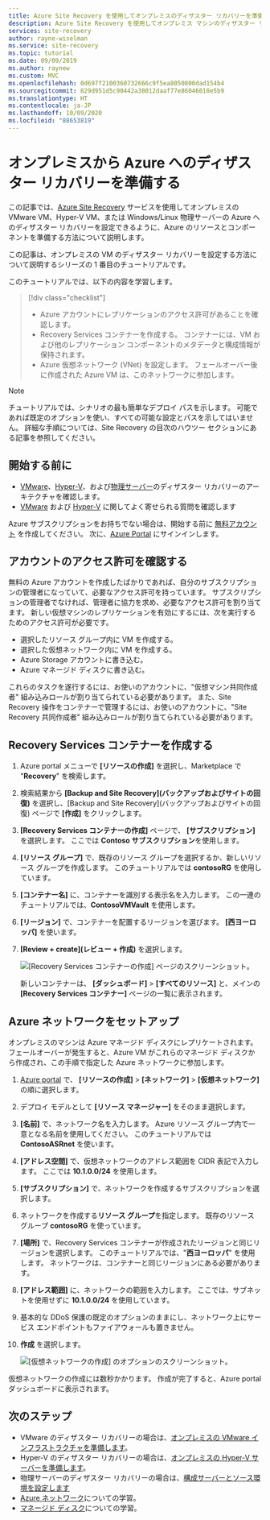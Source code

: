 ```yaml
---
title: Azure Site Recovery を使用してオンプレミスのディザスター リカバリーを準備する
description: Azure Site Recovery を使用してオンプレミス マシンのディザスター リカバリーのために Azure を準備する方法について説明します。
services: site-recovery
author: rayne-wiselman
ms.service: site-recovery
ms.topic: tutorial
ms.date: 09/09/2019
ms.author: raynew
ms.custom: MVC
ms.openlocfilehash: 0d697f2100360732666c9f5ea8050800dad154b4
ms.sourcegitcommit: 829d951d5c90442a38012daaf77e86046018e5b9
ms.translationtype: HT
ms.contentlocale: ja-JP
ms.lasthandoff: 10/09/2020
ms.locfileid: "88653819"
---
```

# <a name="prepare-azure-for-on-premises-disaster-recovery-to-azure"></a>オンプレミスから Azure へのディザスター リカバリーを準備する

この記事では、[Azure Site Recovery](site-recovery-overview.md) サービスを使用してオンプレミスの VMware VM、Hyper-V VM、または Windows/Linux 物理サーバーの Azure へのディザスター リカバリーを設定できるように、Azure のリソースとコンポーネントを準備する方法について説明します。

この記事は、オンプレミスの VM のディザスター リカバリーを設定する方法について説明するシリーズの 1 番目のチュートリアルです。 


このチュートリアルでは、以下の内容を学習します。

> [!div class="checklist"]
> * Azure アカウントにレプリケーションのアクセス許可があることを確認します。
> * Recovery Services コンテナーを作成する。 コンテナーには、VM および他のレプリケーション コンポーネントのメタデータと構成情報が保持されます。
> * Azure 仮想ネットワーク (VNet) を設定します。 フェールオーバー後に作成された Azure VM は、このネットワークに参加します。

> [!NOTE]
> チュートリアルでは、シナリオの最も簡単なデプロイ パスを示します。 可能であれば既定のオプションを使い、すべての可能な設定とパスを示してはいません。 詳細な手順については、Site Recovery の目次のハウツー セクションにある記事を参照してください。

## <a name="before-you-start"></a>開始する前に

- [VMware](vmware-azure-architecture.md)、[Hyper-V](hyper-v-azure-architecture.md)、および[物理サーバー](physical-azure-architecture.md)のディザスター リカバリーのアーキテクチャを確認します。
- [VMware](vmware-azure-common-questions.md) および [Hyper-V](hyper-v-azure-common-questions.md) に関してよく寄せられる質問を確認します

Azure サブスクリプションをお持ちでない場合は、開始する前に [無料アカウント](https://azure.microsoft.com/pricing/free-trial/) を作成してください。 次に、[Azure Portal](https://portal.azure.com) にサインインします。


## <a name="verify-account-permissions"></a>アカウントのアクセス許可を確認する

無料の Azure アカウントを作成したばかりであれば、自分のサブスクリプションの管理者になっていて、必要なアクセス許可を持っています。 サブスクリプションの管理者でなければ、管理者に協力を求め、必要なアクセス許可を割り当てます。 新しい仮想マシンのレプリケーションを有効にするには、次を実行するためのアクセス許可が必要です。

- 選択したリソース グループ内に VM を作成する。
- 選択した仮想ネットワーク内に VM を作成する。
- Azure Storage アカウントに書き込む。
- Azure マネージド ディスクに書き込む。

これらのタスクを遂行するには、お使いのアカウントに、"仮想マシン共同作成者" 組み込みロールが割り当てられている必要があります。 また、Site Recovery 操作をコンテナーで管理するには、お使いのアカウントに、"Site Recovery 共同作成者" 組み込みロールが割り当てられている必要があります。


## <a name="create-a-recovery-services-vault"></a>Recovery Services コンテナーを作成する

1. Azure portal メニューで **[リソースの作成]** を選択し、Marketplace で "**Recovery**" を検索します。
2. 検索結果から **[Backup and Site Recovery]\(バックアップおよびサイトの回復\)** を選択し、[Backup and Site Recovery]\(バックアップおよびサイトの回復\) ページで **[作成]** をクリックします。 
3. **[Recovery Services コンテナーの作成]** ページで、 **[サブスクリプション]** を選択します。 ここでは **Contoso サブスクリプション**を使用します。
4. **[リソース グループ]** で、既存のリソース グループを選択するか、新しいリソース グループを作成します。 このチュートリアルでは **contosoRG** を使用しています。
5. **[コンテナー名]** に、コンテナーを識別する表示名を入力します。 この一連のチュートリアルでは、**ContosoVMVault** を使用します。
6. **[リージョン]** で、コンテナーを配置するリージョンを選びます。 **[西ヨーロッパ]** を使います。
7. **[Review + create]\(レビュー + 作成\)** を選択します。

   ![[Recovery Services コンテナーの作成] ページのスクリーンショット。](./media/tutorial-prepare-azure/new-vault-settings.png)

   新しいコンテナーは、 **[ダッシュボード]**  >  **[すべてのリソース]** と、メインの **[Recovery Services コンテナー]** ページの一覧に表示されます。

## <a name="set-up-an-azure-network"></a>Azure ネットワークをセットアップ

オンプレミスのマシンは Azure マネージド ディスクにレプリケートされます。 フェールオーバーが発生すると、Azure VM がこれらのマネージド ディスクから作成され、この手順で指定した Azure ネットワークに参加します。

1. [Azure portal](https://portal.azure.com) で、 **[リソースの作成]**  >  **[ネットワーク]**  >  **[仮想ネットワーク]** の順に選択します。
2. デプロイ モデルとして **[リソース マネージャー]** をそのまま選択します。
3. **[名前]** で、ネットワーク名を入力します。 Azure リソース グループ内で一意となる名前を使用してください。 このチュートリアルでは **ContosoASRnet** を使います。
4. **[アドレス空間]** で、仮想ネットワークのアドレス範囲を CIDR 表記で入力します。 ここでは **10.1.0.0/24** を使用します。
5. **[サブスクリプション]** で、ネットワークを作成するサブスクリプションを選択します。
6. ネットワークを作成する**リソース グループ**を指定します。 既存のリソース グループ **contosoRG** を使っています。
7. **[場所]** で、Recovery Services コンテナーが作成されたリージョンと同じリージョンを選択します。 このチュートリアルでは、"**西ヨーロッパ**" を使用します。 ネットワークは、コンテナーと同じリージョンにある必要があります。
8. **[アドレス範囲]** に、ネットワークの範囲を入力します。 ここでは、サブネットを使用せずに **10.1.0.0/24** を使用しています。
9. 基本的な DDoS 保護の既定のオプションのままにし、ネットワーク上にサービス エンドポイントもファイアウォールも置きません。
9. **作成** を選択します。

   ![[仮想ネットワークの作成] のオプションのスクリーンショット。](media/tutorial-prepare-azure/create-network.png)

仮想ネットワークの作成には数秒かかります。 作成が完了すると、Azure portal ダッシュボードに表示されます。




## <a name="next-steps"></a>次のステップ

- VMware のディザスター リカバリーの場合は、[オンプレミスの VMware インフラストラクチャを準備します](./vmware-azure-tutorial-prepare-on-premises.md)。
- Hyper-V のディザスター リカバリーの場合は、[オンプレミスの Hyper-V サーバーを準備します](hyper-v-prepare-on-premises-tutorial.md)。
- 物理サーバーのディザスター リカバリーの場合は、[構成サーバーとソース環境を設定します](physical-azure-disaster-recovery.md)
- [Azure ネットワーク](../virtual-network/virtual-networks-overview.md)についての学習。
- [マネージド ディスク](../virtual-machines/managed-disks-overview.md)についての学習。
